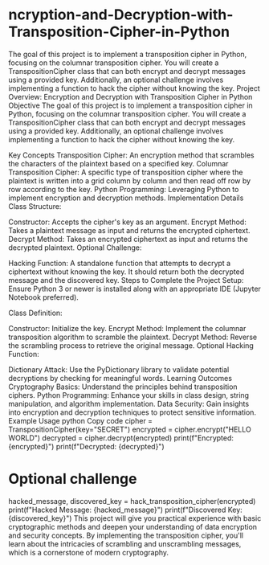 # ncryption-and-Decryption-with-Transposition-Cipher-in-Python
The goal of this project is to implement a transposition cipher in Python, focusing on the columnar transposition cipher. You will create a TranspositionCipher class that can both encrypt and decrypt messages using a provided key. Additionally, an optional challenge involves implementing a function to hack the cipher without knowing the key.
Project Overview: Encryption and Decryption with Transposition Cipher in Python
Objective
The goal of this project is to implement a transposition cipher in Python, focusing on the columnar transposition cipher. You will create a TranspositionCipher class that can both encrypt and decrypt messages using a provided key. Additionally, an optional challenge involves implementing a function to hack the cipher without knowing the key.

Key Concepts
Transposition Cipher: An encryption method that scrambles the characters of the plaintext based on a specified key.
Columnar Transposition Cipher: A specific type of transposition cipher where the plaintext is written into a grid column by column and then read off row by row according to the key.
Python Programming: Leveraging Python to implement encryption and decryption methods.
Implementation Details
Class Structure:

Constructor: Accepts the cipher's key as an argument.
Encrypt Method: Takes a plaintext message as input and returns the encrypted ciphertext.
Decrypt Method: Takes an encrypted ciphertext as input and returns the decrypted plaintext.
Optional Challenge:

Hacking Function: A standalone function that attempts to decrypt a ciphertext without knowing the key. It should return both the decrypted message and the discovered key.
Steps to Complete the Project
Setup: Ensure Python 3 or newer is installed along with an appropriate IDE (Jupyter Notebook preferred).

Class Definition:

Constructor: Initialize the key.
Encrypt Method: Implement the columnar transposition algorithm to scramble the plaintext.
Decrypt Method: Reverse the scrambling process to retrieve the original message.
Optional Hacking Function:

Dictionary Attack: Use the PyDictionary library to validate potential decryptions by checking for meaningful words.
Learning Outcomes
Cryptography Basics: Understand the principles behind transposition ciphers.
Python Programming: Enhance your skills in class design, string manipulation, and algorithm implementation.
Data Security: Gain insights into encryption and decryption techniques to protect sensitive information.
Example Usage
python
Copy code
cipher = TranspositionCipher(key="SECRET")
encrypted = cipher.encrypt("HELLO WORLD")
decrypted = cipher.decrypt(encrypted)
print(f"Encrypted: {encrypted}")
print(f"Decrypted: {decrypted}")

# Optional challenge
hacked_message, discovered_key = hack_transposition_cipher(encrypted)
print(f"Hacked Message: {hacked_message}")
print(f"Discovered Key: {discovered_key}")
This project will give you practical experience with basic cryptographic methods and deepen your understanding of data encryption and security concepts. By implementing the transposition cipher, you'll learn about the intricacies of scrambling and unscrambling messages, which is a cornerstone of modern cryptography.
